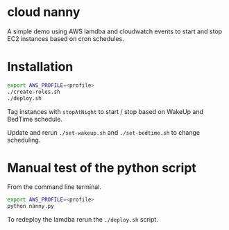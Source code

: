 # cloud nanny
A simple demo using AWS lamdba and cloudwatch events to start and stop EC2 instances based on cron schedules.

# Installation
```bash
export AWS_PROFILE=<profile>
./create-roles.sh
./deploy.sh
```

Tag instances with `stopAtNight` to start / stop based on WakeUp and BedTime schedule.

Update and rerun `./set-wakeup.sh` and `./set-bedtime.sh` to change scheduling.


# Manual test of the python script

From the command line terminal.
```bash
export AWS_PROFILE=<profile>
python nanny.py    
```

To redeploy the lamdba rerun the `./deploy.sh` script.
